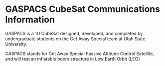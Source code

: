 # GASPACS CubeSat Communications Information
GASPACS is a 1U CubeSat designed, developed, and completed by undergraduate students on the Get Away Special team at Utah State University.

GASPACS stands for Get Away Special Passive Attitude Control Satellite, and will test an inflatable boom structure in Low Earth Orbit (LEO)
